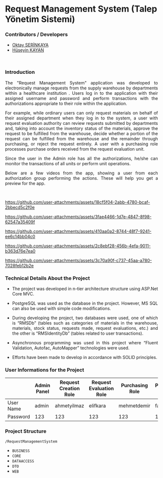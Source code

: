 # Request Management System (Talep Yönetim Sistemi)

### Contributors / Developers
- [Oktay SERİNKAYA](https://github.com/oktayserinkaya)
- [Hüseyin KAYAN](https://github.com/hsynkyn)
<br>

### Introduction
<p align="justify">
  The "Request Management System" application was developed to electronically manage requests from the supply warehouse by departments within a healthcare institution . Users log in to the application with their assigned username and password and perform transactions with the authorizations appropriate to their role within the application.
</p>
<p align="justify">
  For example, while ordinary users can only request materials on behalf of their assigned department when they log in to the system, a user with request evaluation authority can review requests submitted by departments and, taking into account the inventory status of the materials, approve the request to be fulfilled from the warehouse, decide whether a portion of the request can be fulfilled from the warehouse and the remainder through purchasing, or reject the request entirely. A user with a purchasing role processes purchase orders received from the request evaluation unit.
</p>
<p align="justify">
  Since the user in the Admin role has all the authorizations, he/she can monitor the transactions of all units or perform unit operations.
</p>
<p align="justify">
  Below are a few videos from the app, showing a user from each authorization group performing the actions. These will help you get a preview for the app.
</p><br>

https://github.com/user-attachments/assets/18cf5f04-2abb-4780-bcaf-2bbecd5c2f0e

https://github.com/user-attachments/assets/3fae4466-1d7e-4847-8f98-62547a35409f

https://github.com/user-attachments/assets/410aa0a2-8744-48f7-9241-ee6c14bb04c0

https://github.com/user-attachments/assets/2c8ebf28-456b-4efa-9011-b363d76e7ea0

https://github.com/user-attachments/assets/3c70a90f-c737-45aa-a780-7028feb12b2e

### Technical Details About the Project
- <p align="justify">The project was developed in n-tier architecture structure using ASP.Net Core MVC.</p>
- <p align="justify">PostgreSQL was used as the database in the project. However, MS SQL can also be used with simple code modifications.</p>
- <p align="justify">During developing the project, two databases were used, one of which is “RMSDb” (tables such as categories of materials in the warehouse, materials, stock status, requests made, request evaluations, etc.) and the other is “RMSIdentityDb” (tables related to user transactions).</p>
- <p align="justify">Asynchronous programming was used in this project where “Fluent Validation, Autofac, AutoMapper” technologies were used.</p>
- <p align="justify">Efforts have been made to develop in accordance with SOLID principles.</p>

### User Informations for the Project
|           | Admin Panel | Request Creation Role | Request Evaluation Role | Purchasing Role | Payment Role |
|-----------|-------------|-----------------------|-------------------------|-----------------|--------------|
| User Name | admin       | ahmetyilmaz           | elifkara                | mehmetdemir     | fatmaoz      |
| Password  | 123         | 123                   | 123                     | 123             | 123          |

### Project Structure
`/RequestManagementSystem`<br>
  - `BUSINESS`
  - `CORE`
  - `DATAACCESS`
  - `DTO`
  - `WEB`
